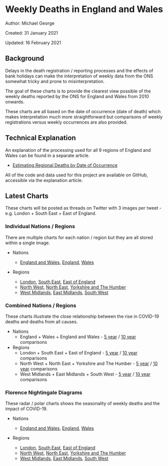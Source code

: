 # Weekly Deaths in England and Wales

Author: Michael George

Created: 31 January 2021

Updated: 16 February 2021



## Background

Delays in the death registration / reporting processes and the effects of bank holidays can make the interpretation of weekly data from the ONS somewhat tricky and prone to misinterpretation.

The goal of these charts is to provide the clearest view possible of the weekly deaths reported by the ONS for England and Wales from 2010 onwards.

These charts are all based on the date of occurrence (date of death) which makes interpretation much more straightforward but comparisons of weekly registrations versus weekly occurrences are also provided.



## Technical Explanation

An explanation of the processing used for all 9 regions of England and Wales can be found in a separate article.

- [Estimating Regional Deaths by Date of Occurrence](../estimating-regional-occurrences/README.md)

All of the code and data used for this project are available on GitHub, accessible via the explanation article.



## Latest Charts

These charts will be posted as threads on Twitter with 3 images per tweet - e.g. London + South East + East of England.



### Individual Nations / Regions

There are multiple charts for each nation / region but they are all stored within a single image.

- Nations

  - [England and Wales](england_wales.png), [England](england.png), [Wales](wales.png)

- Regions
  - [London](london.png), [South East](south_east.png), [East of England](east_england.png)
  - [North West](north_west.png), [North East](north_east.png), [Yorkshire and The Humber](yorkshire_humber.png)
  - [West Midlands](west_midlands.png), [East Midlands](east_midlands.png), [South West](south_west.png)



### Combined Nations / Regions

These charts illustrate the close relationship between the rise in COVID-19 deaths and deaths from all causes.

- Nations
  - England + Wales + England and Wales - [5 year](5_years_4.png) /  [10 year](10_years_4.png) comparisons
- Regions
  - London + South East + East of England - [5 year](5_years_1.png) /  [10 year](10_years_1.png)  comparisons
  - North West + North East + Yorkshire and The Humber - [5 year](5_years_2.png) /  [10 year](10_years_2.png)  comparisons
  - West Midlands + East Midlands + South West - [5 year](5_years_3.png) /  [10 year](10_years_3.png)  comparisons



### Florence Nightingale Diagrams

These radar / polar charts shows the seasonality of weekly deaths and the impact of COVID-19.

- Nations

  - [England and Wales](england_wales_polar.png), [England](england_polar.png), [Wales](wales_polar.png)

- Regions

  - [London](london_polar.png), [South East](south_east_polar.png), [East of England](east_england_polar.png)
  - [North West](north_west_polar.png), [North East](north_east_polar.png), [Yorkshire and The Humber](yorkshire_humber_polar.png)
  - [West Midlands](west_midlands_polar.png), [East Midlands](east_midlands_polar.png), [South West](south_west_polar.png)
